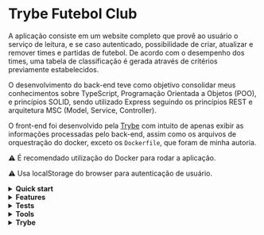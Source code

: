# Trybe Futebol Club

A aplicação consiste em um website completo que provê ao usuário o serviço de leitura, e se caso autenticado, possibilidade de criar, atualizar e remover times e partidas de futebol. De acordo com o desempenho dos times, uma tabela de classificação é gerada através de critérios previamente estabelecidos.

O desenvolvimento do back-end teve como objetivo consolidar meus conhecimentos sobre TypeScript, Programação Orientada a Objetos (POO), e princípios SOLID, sendo utilizado Express seguindo os princípios REST e arquitetura MSC (Model, Service, Controller).

O front-end foi desenvolvido pela [Trybe](https://www.betrybe.com/) com intuito de apenas exibir as informações processadas pelo back-end, assim como os arquivos de orquestração do docker, exceto os `Dockerfile`, que foram de minha autoria. 

⚠️ É recomendado utilização do Docker para rodar a aplicação.

⚠️ Usa localStorage do browser para autenticação de usuário.

<details>
<summary><strong>Quick start</strong></summary>

<strong>Using Docker</strong>

⚠️ É possível alterar as variáveis de ambiente relacionadas aos containers no diretório `/trybe-futebol-club/app/docker-compose.yml`

⚠️ `npm run compose:up` deve ser executado na raíz projeto!

Clone o repositório, mude para a pasta raíz do projeto e suba os containers:

```bash
git clone git@github.com:pennaor/trybe-futebol-club.git
cd trybe-futebol-club
npm run compose:up
```

<strong>Without Docker</strong>

⚠️ MySQL deve estar sendo executado para o funcionamento da aplicação

⚠️ A versão do Node usada deve ser 16 LTS

⚠️ É possível alterar as variáveis de ambiente em um arquivo `.env` que deve ser criado nos diretórios dos respectivos segmentos da aplicação de acordo com `.env.example` do segmento:

- `/trybe-futebol-club/app/frontend/.env`
- `/trybe-futebol-club/app/backend/.env`

1. Clone o repositório, mude para a pasta raíz do projeto e instale as depedências do front-end e back-end:

```bash
git clone git@github.com:pennaor/trybe-futebol-club.git
cd trybe-futebol-club
npm run postinstall
```

2. Mude para o diretório `app/backend/` e execute `npm start`

```bash
cd app/backend
npm start
```

3. Em outro terminal, mude para o diretório `app/frontend` e execute `npm start`

```bash
cd app/frontend
npm start
```

</details>

<details>
<summary><strong>Features</strong></summary>

- Buscar clubes cadastrados
- Buscar partidas em andamento e partidas finalizadas
- Autenticar usuários cadastrados através do login
- Cadastrar partidas em andamento e atualizar o placar conforme necessidade
- Finalizar partida em andamento
- Criar tabela de classificação dos times ordenada de acordo com desempenho calculado por critérios avaliativos previamente estabelecidos nas modalidades: `home`, `away`, `all`.
 
</details>

<details>
<summary><strong>Tests</strong></summary>

O back-end foi coberto por testes de integração desenvolvidos sob o princípio Test Driven Development (TDD) com as bibliotecas: `Mocha`, `Chai`, `Sinon`.

Os testes podem ser executados com o comando `npm test` configurado no diretório do back-end.

⚠️ Utilizando Docker, é necessário que o comando seja executado no container do back-end!

</details>

<details>
<summary><strong>Tools</strong></summary>
  
- Front-end:
  - [ReactJS](https://reactjs.org/)
  - [Axios](https://axios-http.com/docs/intro)
- Back-end:
  - [TypeScript](https://www.typescriptlang.org/)
  - [ExpressJS](https://expressjs.com/pt-br/)
  - [Sequelize](https://sequelize.org/)
  - [JSON Web Token](https://www.npmjs.com/package/jsonwebtoken)
  - [Joi](https://joi.dev/)
  - [Mocha](https://mochajs.org/)
  - [Chai](https://www.chaijs.com/)
  - [Sinon](https://sinonjs.org/)
- General:
  - [Docker](https://www.docker.com/)
  - [Eslint](https://eslint.org/)

</details>

<details>
<summary><strong>Trybe</strong></summary>

  - São de total autoria da [Trybe](https://www.betrybe.com/):
  	 - Front-end
  	 - Docker-compose
  	 - Regras de Lint
	 - npm scripts

</details>
